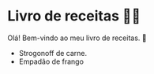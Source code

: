 # Livro de receitas :man_cook:

Olá! Bem-vindo ao meu livro de receitas. :wave:

- Strogonoff de carne.
- Empadão de frango